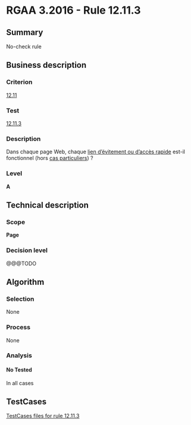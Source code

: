 # RGAA 3.2016 - Rule 12.11.3

## Summary
No-check rule


## Business description

### Criterion
[12.11](http://references.modernisation.gouv.fr/rgaa-accessibilite/criteres.html#crit-12-11)

### Test
[12.11.3](http://references.modernisation.gouv.fr/rgaa-accessibilite/criteres.html#test-12-11-3)

### Description
<div lang="fr">Dans chaque page Web, chaque <a href="http://references.modernisation.gouv.fr/rgaa-accessibilite/glossaire.html#liens-dvitement-ou-daccs-rapide">lien d&#x2019;&#xE9;vitement ou d&#x2019;acc&#xE8;s rapide</a> est-il fonctionnel (hors <a href="http://references.modernisation.gouv.fr/rgaa-accessibilite/cas-particuliers.html#cp-12-11" title="Cas particuliers pour le crit&#xE8;re 12.11">cas particuliers</a>)&nbsp;?</div>

### Level
**A**


## Technical description

### Scope
**Page**

### Decision level
@@@TODO


## Algorithm

### Selection
None

### Process
None

### Analysis

#### No Tested
In all cases


##  TestCases

[TestCases files for rule 12.11.3](https://github.com/Asqatasun/Asqatasun/tree/develop/rules/rules-rgaa3.2016/src/test/resources/testcases/rgaa32016/Rgaa32016Rule121103/)


